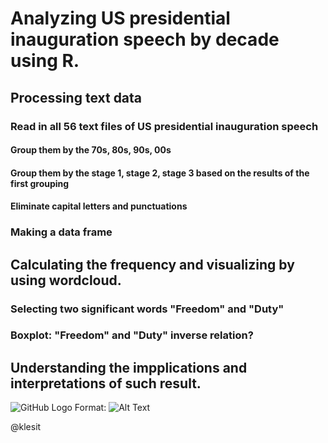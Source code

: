 # Analyzing US presidential inauguration speech by decade using R.


## Processing text data
### Read in all 56 text files of US presidential inauguration speech


#### Group them by the 70s, 80s, 90s, 00s
#### Group them by the stage 1, stage 2, stage 3 based on the results of the first grouping
#### Eliminate capital letters and punctuations

### Making a data frame 


## Calculating the frequency and visualizing by using wordcloud.
### Selecting two significant words "Freedom" and "Duty"
### Boxplot: "Freedom" and "Duty" inverse relation?
### 

## Understanding the impplications and interpretations of such result.

![GitHub Logo](/images/logo.png)
Format: ![Alt Text](url)

@klesit

